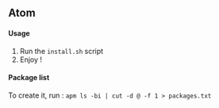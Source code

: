 ## Atom

#### Usage

1. Run the `install.sh` script
2. Enjoy !

#### Package list

To create it, run : `apm ls -bi | cut -d @ -f 1 > packages.txt`
